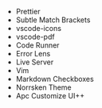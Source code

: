 - Prettier
- Subtle Match Brackets
- vscode-icons
- vscode-pdf
- Code Runner
- Error Lens
- Live Server
- Vim
- Markdown Checkboxes
- Norrsken Theme
- Apc Customize UI++
